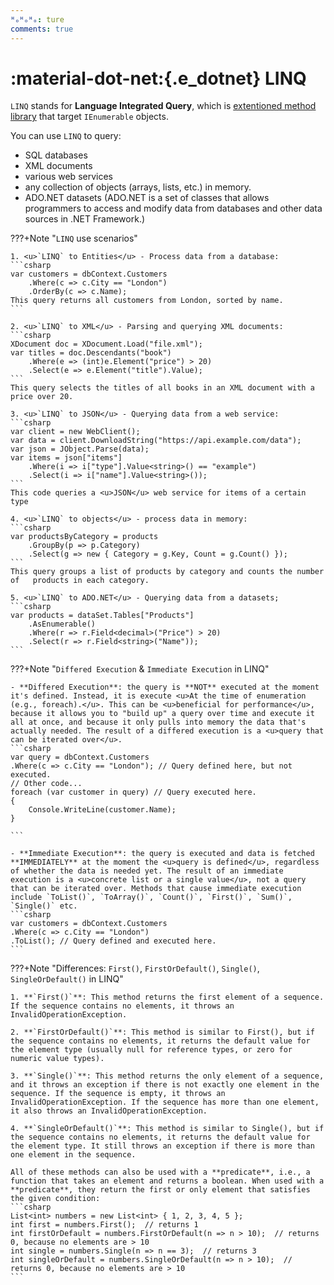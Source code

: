 ```yaml
---
ᴴₒᴴₒᴴₒ: ture
comments: true
---
```


# **:material-dot-net:{.e_dotnet} LINQ**


`LINQ` stands for **Language Integrated Query**, which is <u>extentioned method library</u> that target `IEnumerable` objects. 
    
You can use `LINQ` to query:

- SQL databases
- XML documents
- various web services
- any collection of objects (arrays, lists, etc.) in memory.
- ADO.NET datasets (ADO.NET is a set of classes that allows programmers to access and modify data from databases and other data sources in .NET Framework.)

???+Note "`LINQ` use scenarios"

    1. <u>`LINQ` to Entities</u> - Process data from a database:
    ```csharp
    var customers = dbContext.Customers
        .Where(c => c.City == "London")
        .OrderBy(c => c.Name);
    This query returns all customers from London, sorted by name.
    ```

    2. <u>`LINQ` to XML</u> - Parsing and querying XML documents:
    ```csharp
    XDocument doc = XDocument.Load("file.xml");
    var titles = doc.Descendants("book")
        .Where(e => (int)e.Element("price") > 20)
        .Select(e => e.Element("title").Value);
    ```
    This query selects the titles of all books in an XML document with a price over 20.

    3. <u>`LINQ` to JSON</u> - Querying data from a web service:
    ```csharp
    var client = new WebClient();
    var data = client.DownloadString("https://api.example.com/data");
    var json = JObject.Parse(data);
    var items = json["items"]
        .Where(i => i["type"].Value<string>() == "example")
        .Select(i => i["name"].Value<string>());
    ```
    This code queries a <u>JSON</u> web service for items of a certain type

    4. <u>`LINQ` to objects</u> - process data in memory:
    ```csharp
    var productsByCategory = products
        .GroupBy(p => p.Category)
        .Select(g => new { Category = g.Key, Count = g.Count() });
    ```
    This query groups a list of products by category and counts the number of   products in each category.

    5. <u>`LINQ` to ADO.NET</u> - Querying data from a datasets;
    ```csharp
    var products = dataSet.Tables["Products"]
        .AsEnumerable()
        .Where(r => r.Field<decimal>("Price") > 20)
        .Select(r => r.Field<string>("Name"));
    ```

???+Note "`Differed Execution` & `Immediate Execution` in LINQ"

    - **Differed Execution**: the query is **NOT** executed at the moment it's defined. Instead, it is execute <u>At the time of enumeration (e.g., foreach).</u>. This can be <u>beneficial for performance</u>, because it allows you to "build up" a query over time and execute it all at once, and because it only pulls into memory the data that's actually needed. The result of a differed execution is a <u>query that can be iterated over</u>.
    ```csharp
    var query = dbContext.Customers
    .Where(c => c.City == "London"); // Query defined here, but not  executed.
    // Other code...
    foreach (var customer in query) // Query executed here.
    {
        Console.WriteLine(customer.Name);
    }

    ```

    - **Immediate Execution**: the query is executed and data is fetched **IMMEDIATELY** at the moment the <u>query is defined</u>, regardless of whether the data is needed yet. The result of an immediate execution is a <u>concrete list or a single value</u>, not a query that can be iterated over. Methods that cause immediate execution include `ToList()`, `ToArray()`, `Count()`, `First()`, `Sum()`, `Single()` etc.
    ```csharp
    var customers = dbContext.Customers
    .Where(c => c.City == "London")
    .ToList(); // Query defined and executed here.
    ``` 

???+Note "Differences: `First()`, `FirstOrDefault()`, `Single()`, `SingleOrDefault()` in LINQ"

    1. **`First()`**: This method returns the first element of a sequence. If the sequence contains no elements, it throws an InvalidOperationException.

    2. **`FirstOrDefault()`**: This method is similar to First(), but if the sequence contains no elements, it returns the default value for the element type (usually null for reference types, or zero for numeric value types).

    3. **`Single()`**: This method returns the only element of a sequence, and it throws an exception if there is not exactly one element in the sequence. If the sequence is empty, it throws an InvalidOperationException. If the sequence has more than one element, it also throws an InvalidOperationException.

    4. **`SingleOrDefault()`**: This method is similar to Single(), but if the sequence contains no elements, it returns the default value for the element type. It still throws an exception if there is more than one element in the sequence.

    All of these methods can also be used with a **predicate**, i.e., a function that takes an element and returns a boolean. When used with a **predicate**, they return the first or only element that satisfies the given condition:
    ```csharp
    List<int> numbers = new List<int> { 1, 2, 3, 4, 5 };
    int first = numbers.First();  // returns 1
    int firstOrDefault = numbers.FirstOrDefault(n => n > 10);  // returns 0, because no elements are > 10
    int single = numbers.Single(n => n == 3);  // returns 3
    int singleOrDefault = numbers.SingleOrDefault(n => n > 10);  // returns 0, because no elements are > 10
    ```


